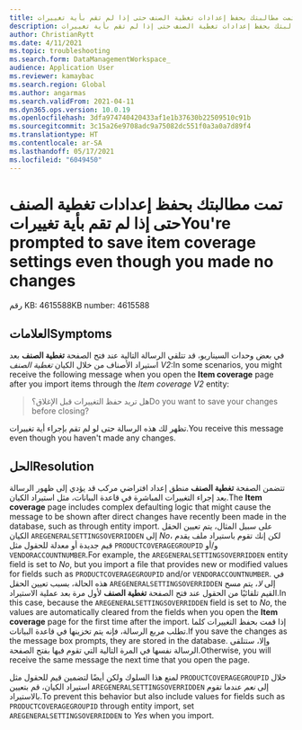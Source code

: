 ```yaml
---
title: تمت مطالبتك بحفظ إعدادات تغطية الصنف حتى إذا لم تقم بأية تغييرات
description: تمت مطالبتك بحفظ إعدادات تغطية الصنف حتى إذا لم تقم بأية تغييرات.
author: ChristianRytt
ms.date: 4/11/2021
ms.topic: troubleshooting
ms.search.form: DataManagementWorkspace_
audience: Application User
ms.reviewer: kamaybac
ms.search.region: Global
ms.author: angarmas
ms.search.validFrom: 2021-04-11
ms.dyn365.ops.version: 10.0.19
ms.openlocfilehash: 3dfa974740420433af1e1b37630b22509510c91b
ms.sourcegitcommit: 3c15a26e9708adc9a75082dc551f0a3a0a7d89f4
ms.translationtype: HT
ms.contentlocale: ar-SA
ms.lasthandoff: 05/17/2021
ms.locfileid: "6049450"
---
```

# <a name="youre-prompted-to-save-item-coverage-settings-even-though-you-made-no-changes"></a><span data-ttu-id="88bbe-103">تمت مطالبتك بحفظ إعدادات تغطية الصنف حتى إذا لم تقم بأية تغييرات</span><span class="sxs-lookup"><span data-stu-id="88bbe-103">You're prompted to save item coverage settings even though you made no changes</span></span>

<span data-ttu-id="88bbe-104">رقم KB: 4615588</span><span class="sxs-lookup"><span data-stu-id="88bbe-104">KB number: 4615588</span></span>

## <a name="symptoms"></a><span data-ttu-id="88bbe-105">العلامات</span><span class="sxs-lookup"><span data-stu-id="88bbe-105">Symptoms</span></span>

<span data-ttu-id="88bbe-106">في بعض وحدات السيناريو، قد تتلقي الرسالة التالية عند فتح الصفحة **تغطية الصنف** بعد استيراد الأصناف من خلال الكيان *تغطية الصنف V2*:</span><span class="sxs-lookup"><span data-stu-id="88bbe-106">In some scenarios, you might receive the following message when you open the **Item coverage** page after you import items through the *Item coverage V2* entity:</span></span>

> <span data-ttu-id="88bbe-107">هل تريد حفظ التغييرات قبل الإغلاق؟</span><span class="sxs-lookup"><span data-stu-id="88bbe-107">Do you want to save your changes before closing?</span></span>

<span data-ttu-id="88bbe-108">تظهر لك هذه الرسالة حتى لو لم تقم بإجراء أية تغييرات.</span><span class="sxs-lookup"><span data-stu-id="88bbe-108">You receive this message even though you haven't made any changes.</span></span>

## <a name="resolution"></a><span data-ttu-id="88bbe-109">الحل</span><span class="sxs-lookup"><span data-stu-id="88bbe-109">Resolution</span></span>

<span data-ttu-id="88bbe-110">تتضمن الصفحة **تغطية الصنف** منطق إعداد افتراضي مركب قد يؤدي إلى ظهور الرسالة بعد إجراء التغييرات المباشرة في قاعدة البيانات، مثل استيراد الكيان.</span><span class="sxs-lookup"><span data-stu-id="88bbe-110">The **Item coverage** page includes complex defaulting logic that might cause the message to be shown after direct changes have recently been made in the database, such as through entity import.</span></span> <span data-ttu-id="88bbe-111">على سبيل المثال، يتم تعيين الحقل الكيان `AREGENERALSETTINGSOVERRIDDEN` إلى *No*، لكن إنك تقوم باستيراد ملف يقدم قيم جديدة أو معدلة للحقول مثل `PRODUCTCOVERAGEGROUPID` و/أو `VENDORACCOUNTNUMBER`.</span><span class="sxs-lookup"><span data-stu-id="88bbe-111">For example, the `AREGENERALSETTINGSOVERRIDDEN` entity field is set to *No*, but you import a file that provides new or modified values for fields such as `PRODUCTCOVERAGEGROUPID` and/or `VENDORACCOUNTNUMBER`.</span></span> <span data-ttu-id="88bbe-112">في هذه الحالة، بسبب تعيين الحقل `AREGENERALSETTINGSOVERRIDDEN` إلى *لا*، يتم مسح القيم تلقائيًا من الحقول عند فتح الصفحة **تغطية الصنف** لأول مرة بعد عملية الاستيراد.</span><span class="sxs-lookup"><span data-stu-id="88bbe-112">In this case, because the `AREGENERALSETTINGSOVERRIDDEN` field is set to *No*, the values are automatically cleared from the fields when you open the **Item coverage** page for the first time after the import.</span></span> <span data-ttu-id="88bbe-113">إذا قمت بحفظ التغييرات كلما تطلب مربع الرسالة، فإنه يتم تخزينها في قاعدة البيانات.</span><span class="sxs-lookup"><span data-stu-id="88bbe-113">If you save the changes as the message box prompts, they are stored in the database.</span></span> <span data-ttu-id="88bbe-114">وإلا، ستتلقى الرسالة نفسها في المرة التالية التي تقوم فيها بفتح الصفحة.</span><span class="sxs-lookup"><span data-stu-id="88bbe-114">Otherwise, you will receive the same message the next time that you open the page.</span></span>

<span data-ttu-id="88bbe-115">لمنع هذا السلوك ولكن أيضًا لتضمين قيم للحقول مثل `PRODUCTCOVERAGEGROUPID` خلال استيراد الكيان، قم بتعيين `AREGENERALSETTINGSOVERRIDDEN` إلى *نعم* عندما تقوم بالاستيراد.</span><span class="sxs-lookup"><span data-stu-id="88bbe-115">To prevent this behavior but also include values for fields such as `PRODUCTCOVERAGEGROUPID` through entity import, set `AREGENERALSETTINGSOVERRIDDEN` to *Yes* when you import.</span></span>
